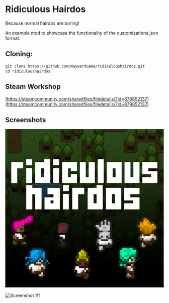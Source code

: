 # Ridiculous Hairdos
Because normal hairdos are boring! 

An example mod to showcase the functionality of the customizations.json format.

## Cloning:
```
git clone https://github.com/WaywardGame/ridiculoushairdos.git
cd ridiculoushairdos
```

## Steam Workshop
[https://steamcommunity.com/sharedfiles/filedetails/?id=879852137](https://steamcommunity.com/sharedfiles/filedetails/?id=879852137)

## Screenshots
![Ridiculous Hairdos](https://raw.githubusercontent.com/WaywardGame/ridiculoushairdos/master/mod.png "Ridiculous Hairdos")

![Screenshot #1](https://steamuserimages-a.akamaihd.net/ugc/936055893420698510/8641C6CFCB7CC42C14CE03676CF444E173837680/ "Screenshot #1")
